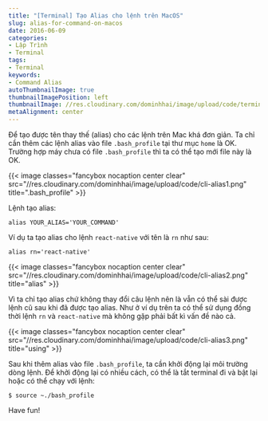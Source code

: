 ```yaml
---
title: "[Terminal] Tạo Alias cho lệnh trên MacOS"
slug: alias-for-command-on-macos
date: 2016-06-09
categories:
- Lập Trình
- Terminal
tags:
- Terminal
keywords:
- Command Alias
autoThumbnailImage: true
thumbnailImagePosition: left
thumbnailImage: //res.cloudinary.com/dominhhai/image/upload/code/terminal.jpg
metaAlignment: center
---
```

Để tạo được tên thay thế (alias) cho các lệnh trên Mac khá đơn giản. Ta chỉ cần thêm các lệnh alias vào file `.bash_profile` tại thư mục `home` là OK. Trường hợp máy chưa có file `.bash_profile` thì ta có thể tạo mới file này là OK.

{{< image classes="fancybox nocaption center clear" src="//res.cloudinary.com/dominhhai/image/upload/code/cli-alias1.png" title=".bash_profile" >}}

Lệnh tạo alias:

```
alias YOUR_ALIAS='YOUR_COMMAND'
```

Ví dụ ta tạo alias cho lệnh `react-native` với tên là `rn` như sau:

```
alias rn='react-native'
```

{{< image classes="fancybox nocaption center clear" src="//res.cloudinary.com/dominhhai/image/upload/code/cli-alias2.png" title="alias" >}}

Vì ta chỉ tạo alias chứ không thay đổi câu lệnh nên là vẫn có thể sài được lệnh cũ sau khi đã được tạo alias. Như ở ví dụ trên ta có thể sử dụng đồng thời lệnh `rn` và `react-native` mà không gặp phải bất kì vấn đề nào cả.

{{< image classes="fancybox nocaption center clear" src="//res.cloudinary.com/dominhhai/image/upload/code/cli-alias3.png" title="using" >}}

Sau khi thêm alias vào file `.bash_profile`, ta cần khởi động lại môi trường dòng lệnh. Để khởi động lại có nhiều cách, có thể là tắt terminal đi và bật lại hoặc có thể chạy với lệnh:

```
$ source ~./bash_profile
```

Have fun!
